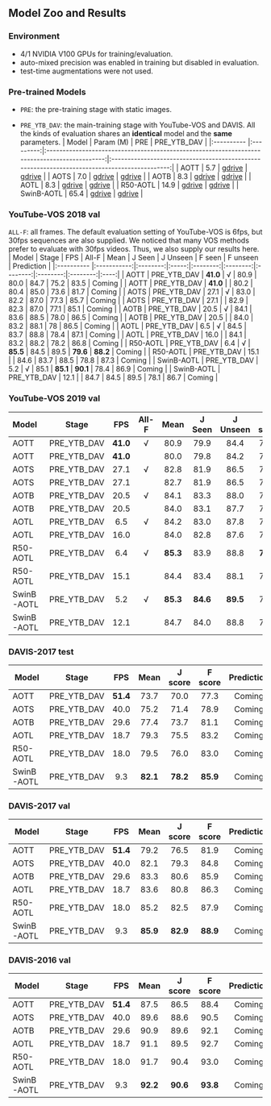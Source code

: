 ## Model Zoo and Results

### Environment
- 4/1 NVIDIA V100 GPUs for training/evaluation.
- auto-mixed precision was enabled in training but disabled in evaluation.
- test-time augmentations were not used.

### Pre-trained Models
- `PRE`: the pre-training stage with static images.

- `PRE_YTB_DAV`: the main-training stage with YouTube-VOS and DAVIS. All the kinds of evaluation shares an **identical** model and the **same** parameters.
| Model      | Param (M) |                                             PRE                                              |                                         PRE_YTB_DAV                                          |
|:---------- |:---------:|:--------------------------------------------------------------------------------------------:|:--------------------------------------------------------------------------------------------:|
| AOTT       |    5.7    | [gdrive](https://drive.google.com/file/d/1_513h8Hok9ySQPMs_dHgX5sPexUhyCmy/view?usp=sharing) | [gdrive](https://drive.google.com/file/d/1owPmwV4owd_ll6GuilzklqTyAd0ZvbCu/view?usp=sharing) |
| AOTS       |    7.0    | [gdrive](https://drive.google.com/file/d/1QUP0-VED-lOF1oX_ppYWnXyBjvUzJJB7/view?usp=sharing) | [gdrive](https://drive.google.com/file/d/1beU5E6Mdnr_pPrgjWvdWurKAIwJSz1xf/view?usp=sharing) |
| AOTB       |    8.3    | [gdrive](https://drive.google.com/file/d/11Bx8n_INAha1IdpHjueGpf7BrKmCJDvK/view?usp=sharing) | [gdrive](https://drive.google.com/file/d/1hH-GOn4GAxHkV8ARcQzsUy8Ax6ndot-A/view?usp=sharing) |
| AOTL       |    8.3    | [gdrive](https://drive.google.com/file/d/1WL6QCsYeT7Bt-Gain9ZIrNNXpR2Hgh29/view?usp=sharing) | [gdrive](https://drive.google.com/file/d/1L1N2hkSPqrwGgnW9GyFHuG59_EYYfTG4/view?usp=sharing) |
| R50-AOTL   |   14.9    | [gdrive](https://drive.google.com/file/d/1hS4JIvOXeqvbs-CokwV6PwZV-EvzE6x8/view?usp=sharing) | [gdrive](https://drive.google.com/file/d/1qJDYn3Ibpquu4ffYoQmVjg1YCbr2JQep/view?usp=sharing) |
| SwinB-AOTL |   65.4    | [gdrive](https://drive.google.com/file/d/1LlhKQiXD8JyZGGs3hZiNzcaCLqyvL9tj/view?usp=sharing) | [gdrive](https://drive.google.com/file/d/192jCGQZdnuTsvX-CVra-KVZl2q1ZR0vW/view?usp=sharing) |

### YouTube-VOS 2018 val
`ALL-F`: all frames. The default evaluation setting of YouTube-VOS is 6fps, but 30fps sequences are also supplied. We noticed that many VOS methods prefer to evaluate with 30fps videos. Thus, we also supply our results here.
| Model      |    Stage    |   FPS    | All-F |   Mean   |  J Seen  | J Unseen |  F seen  | F unseen | Prediction |
|:---------- |:-----------:|:--------:|:-----:|:--------:|:--------:|:--------:|:--------:|:--------:|:----:|
| AOTT       | PRE_YTB_DAV | **41.0** |   √   |   80.9   |   80.0   |   84.7   |   75.2   |   83.5   | Coming |
| AOTT       | PRE_YTB_DAV | **41.0** |       |   80.2   |   80.4   |   85.0   |   73.6   |   81.7   | Coming |
| AOTS       | PRE_YTB_DAV |   27.1   |   √   |   83.0   |   82.2   |   87.0   |   77.3   |   85.7   | Coming |
| AOTS       | PRE_YTB_DAV |   27.1   |       |   82.9   |   82.3   |   87.0   |   77.1   |   85.1   | Coming |
| AOTB       | PRE_YTB_DAV |   20.5   |   √   |   84.1   |   83.6   |   88.5   |   78.0   |   86.5   | Coming |
| AOTB       | PRE_YTB_DAV |   20.5   |       |   84.0   |   83.2   |   88.1   |    78    |   86.5   | Coming |
| AOTL       | PRE_YTB_DAV |   6.5    |   √   |   84.5   |   83.7   |   88.8   |   78.4   |   87.1   | Coming |
| AOTL       | PRE_YTB_DAV |   16.0   |       |   84.1   |   83.2   |   88.2   |   78.2   |   86.8   | Coming |
| R50-AOTL   | PRE_YTB_DAV |   6.4    |   √   | **85.5** |   84.5   |   89.5   | **79.6** | **88.2** | Coming |
| R50-AOTL   | PRE_YTB_DAV |   15.1   |       |   84.6   |   83.7   |   88.5   |   78.8   |   87.3   | Coming |
| SwinB-AOTL | PRE_YTB_DAV |   5.2    |   √   |   85.1   | **85.1** | **90.1** |   78.4   |   86.9   | Coming |
| SwinB-AOTL | PRE_YTB_DAV |   12.1   |       |   84.7   |   84.5   |   89.5   |   78.1   |   86.7   | Coming |

### YouTube-VOS 2019 val
| Model      |    Stage    |   FPS    | All-F |   Mean   |  J Seen  | J Unseen |  F seen  | F unseen | Prediction |
|:---------- |:-----------:|:--------:|:-----:|:--------:|:--------:|:--------:|:--------:|:--------:|:----:|
| AOTT       | PRE_YTB_DAV | **41.0** |   √   |   80.9   |   79.9   |   84.4   |   75.6   |   83.8   | Coming |
| AOTT       | PRE_YTB_DAV | **41.0** |       |   80.0   |   79.8   |   84.2   |   74.1   |   82.1   | Coming |
| AOTS       | PRE_YTB_DAV |   27.1   |   √   |   82.8   |   81.9   |   86.5   |   77.3   |   85.6   | Coming |
| AOTS       | PRE_YTB_DAV |   27.1   |       |   82.7   |   81.9   |   86.5   |   77.3   |   85.2   | Coming |
| AOTB       | PRE_YTB_DAV |   20.5   |   √   |   84.1   |   83.3   |   88.0   |   78.2   |   86.7   | Coming |
| AOTB       | PRE_YTB_DAV |   20.5   |       |   84.0   |   83.1   |   87.7   |   78.5   |   86.8   | Coming |
| AOTL       | PRE_YTB_DAV |   6.5    |   √   |   84.2   |   83.0   |   87.8   |   78.7   |   87.3   | Coming |
| AOTL       | PRE_YTB_DAV |   16.0   |       |   84.0   |   82.8   |   87.6   |   78.6   |   87.1   | Coming |
| R50-AOTL   | PRE_YTB_DAV |   6.4    |   √   | **85.3** |   83.9   |   88.8   | **79.9** | **88.5** | Coming |
| R50-AOTL   | PRE_YTB_DAV |   15.1   |       |   84.4   |   83.4   |   88.1   |   78.7   |   87.2   | Coming |
| SwinB-AOTL | PRE_YTB_DAV |   5.2    |   √   | **85.3** | **84.6** | **89.5** |   79.3   |   87.7   | Coming |
| SwinB-AOTL | PRE_YTB_DAV |   12.1   |       |   84.7   |   84.0   |   88.8   |   78.7   |   87.1   | Coming |

### DAVIS-2017 test

| Model      |    Stage    | FPS  |   Mean   | J score  | F score  | Prediction |
| ---------- |:-----------:|:----:|:--------:|:--------:|:--------:|:----:|
| AOTT       | PRE_YTB_DAV | **51.4** |   73.7   |   70.0   |   77.3   | Coming |
| AOTS       | PRE_YTB_DAV | 40.0 |   75.2   |   71.4   |   78.9   | Coming |
| AOTB       | PRE_YTB_DAV | 29.6 |   77.4   |   73.7   |   81.1   | Coming |
| AOTL       | PRE_YTB_DAV | 18.7 |   79.3   |   75.5   |   83.2   | Coming |
| R50-AOTL   | PRE_YTB_DAV | 18.0 |   79.5   |   76.0   |   83.0   | Coming |
| SwinB-AOTL | PRE_YTB_DAV | 9.3  | **82.1** | **78.2** | **85.9** | Coming |

### DAVIS-2017 val

| Model      |    Stage    | FPS  |   Mean   | J score  |  F score  | Prediction |
| ---------- |:-----------:|:----:|:--------:|:--------:|:---------:|:----:|
| AOTT       | PRE_YTB_DAV | **51.4** |   79.2   |   76.5   |   81.9    | Coming |
| AOTS       | PRE_YTB_DAV | 40.0 |   82.1   |   79.3   |   84.8    | Coming |
| AOTB       | PRE_YTB_DAV | 29.6 |   83.3   |   80.6   |   85.9    | Coming |
| AOTL       | PRE_YTB_DAV | 18.7 |   83.6   |   80.8   |   86.3    | Coming |
| R50-AOTL   | PRE_YTB_DAV | 18.0 |   85.2   |   82.5   |   87.9    | Coming |
| SwinB-AOTL | PRE_YTB_DAV | 9.3  | **85.9** | **82.9** | **88.9** | Coming |

### DAVIS-2016 val

| Model      |    Stage    | FPS  |   Mean   | J score  | F score  | Prediction |
| ---------- |:-----------:|:----:|:--------:|:--------:|:--------:|:----:|
| AOTT       | PRE_YTB_DAV | **51.4** |   87.5   |   86.5   |   88.4   | Coming |
| AOTS       | PRE_YTB_DAV | 40.0 |   89.6   |   88.6   |   90.5   | Coming |
| AOTB       | PRE_YTB_DAV | 29.6 |   90.9   |   89.6   |   92.1   | Coming |
| AOTL       | PRE_YTB_DAV | 18.7 |   91.1   |   89.5   |   92.7   | Coming |
| R50-AOTL   | PRE_YTB_DAV | 18.0 |   91.7   |   90.4   |   93.0   | Coming |
| SwinB-AOTL | PRE_YTB_DAV | 9.3  | **92.2** | **90.6** | **93.8** | Coming |
